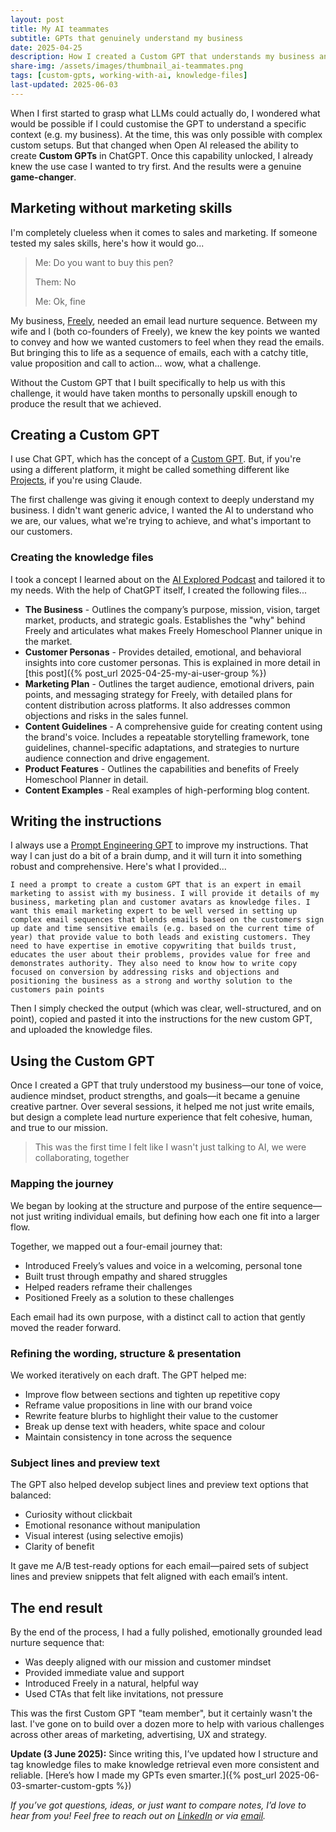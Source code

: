 ```yaml
---
layout: post
title: My AI teammates
subtitle: GPTs that genuinely understand my business
date: 2025-04-25
description: How I created a Custom GPT that understands my business and helped me write a complete lead nurture sequence—without marketing experience
share-img: /assets/images/thumbnail_ai-teammates.png
tags: [custom-gpts, working-with-ai, knowledge-files]
last-updated: 2025-06-03
---
```

When I first started to grasp what LLMs could actually do, I wondered what would be possible if I could customise the GPT to understand a specific context (e.g. my business). At the time, this was only possible with complex custom setups. But that changed when Open AI released the ability to create **Custom GPTs** in ChatGPT. Once this capability unlocked, I already knew the use case I wanted to try first. And the results were a genuine **game-changer**.

## Marketing without marketing skills

I'm completely clueless when it comes to sales and marketing. If someone tested my sales skills, here's how it would go...

> Me: Do you want to buy this pen?
>
> Them: No
>
> Me: Ok, fine

My business, [Freely](https://www.learnfreely.app/), needed an email lead nurture sequence. Between my wife and I (both co-founders of Freely), we knew the key points we wanted to convey and how we wanted customers to feel when they read the emails. But bringing this to life as a sequence of emails, each with a catchy title, value proposition and call to action... wow, what a challenge. 

Without the Custom GPT that I built specifically to help us with this challenge, it would have taken months to personally upskill enough to produce the result that we achieved.

## Creating a Custom GPT

I use Chat GPT, which has the concept of a [Custom GPT](https://help.openai.com/en/articles/8554397-creating-a-gpt). But, if you're using a different platform, it might be called something different like [Projects](https://support.anthropic.com/en/articles/9517075-what-are-projects), if you're using Claude. 

The first challenge was giving it enough context to deeply understand my business. I didn't want generic advice, I wanted the AI to understand who we are, our values, what we're trying to achieve, and what's important to our customers. 

### Creating the knowledge files

I took a concept I learned about on the [AI Explored Podcast](https://www.socialmediaexaminer.com/ai-explored-podcast/) and tailored it to my needs. With the help of ChatGPT itself, I created the following files...

- **The Business** - Outlines the company’s purpose, mission, vision, target market, products, and strategic goals. Establishes the "why" behind Freely and articulates what makes Freely Homeschool Planner unique in the market. 
- **Customer Personas** - Provides detailed, emotional, and behavioral insights into core customer personas. This is explained in more detail in [this post]({% post_url 2025-04-25-my-ai-user-group %})
- **Marketing Plan** - Outlines the target audience, emotional drivers, pain points, and messaging strategy for Freely, with detailed plans for content distribution across platforms. It also addresses common objections and risks in the sales funnel.
- **Content Guidelines** - A comprehensive guide for creating content using the brand's voice. Includes a repeatable storytelling framework, tone guidelines, channel-specific adaptations, and strategies to nurture audience connection and drive engagement.
- **Product Features** - Outlines the capabilities and benefits of Freely Homeschool Planner in detail.
- **Content Examples** - Real examples of high-performing blog content.

## Writing the instructions

I always use a [Prompt Engineering GPT](https://chatgpt.com/g/g-5XtVuRE8Y-prompt-engineer) to improve my instructions. That way I can just do a bit of a brain dump, and it will turn it into something robust and comprehensive. Here's what I provided...

`I need a prompt to create a custom GPT that is an expert in email marketing to assist with my business. I will provide it details of my business, marketing plan and customer avatars as knowledge files. I want this email marketing expert to be well versed in setting up complex email sequences that blends emails based on the customers sign up date and time sensitive emails (e.g. based on the current time of year) that provide value to both leads and existing customers. They need to have expertise in emotive copywriting that builds trust, educates the user about their problems, provides value for free and demonstrates authority. They also need to know how to write copy focused on conversion by addressing risks and objections and positioning the business as a strong and worthy solution to the customers pain points`

Then I simply checked the output (which was clear, well-structured, and on point), copied and pasted it into the instructions for the new custom GPT, and uploaded the knowledge files.

## Using the Custom GPT

Once I created a GPT that truly understood my business—our tone of voice, audience mindset, product strengths, and goals—it became a genuine creative partner. Over several sessions, it helped me not just write emails, but design a complete lead nurture experience that felt cohesive, human, and true to our mission.

> This was the first time I felt like I wasn't just talking to AI, we were collaborating, together

### Mapping the journey

We began by looking at the structure and purpose of the entire sequence—not just writing individual emails, but defining how each one fit into a larger flow.

Together, we mapped out a four-email journey that:

- Introduced Freely’s values and voice in a welcoming, personal tone
- Built trust through empathy and shared struggles
- Helped readers reframe their challenges
- Positioned Freely as a solution to these challenges

Each email had its own purpose, with a distinct call to action that gently moved the reader forward.

### Refining the wording, structure & presentation

We worked iteratively on each draft. The GPT helped me:

- Improve flow between sections and tighten up repetitive copy
- Reframe value propositions in line with our brand voice
- Rewrite feature blurbs to highlight their value to the customer
- Break up dense text with headers, white space and colour
- Maintain consistency in tone across the sequence

### Subject lines and preview text

The GPT also helped develop subject lines and preview text options that balanced:

- Curiosity without clickbait
- Emotional resonance without manipulation
- Visual interest (using selective emojis)
- Clarity of benefit

It gave me A/B test-ready options for each email—paired sets of subject lines and preview snippets that felt aligned with each email’s intent.

## The end result

By the end of the process, I had a fully polished, emotionally grounded lead nurture sequence that:

- Was deeply aligned with our mission and customer mindset
- Provided immediate value and support
- Introduced Freely in a natural, helpful way
- Used CTAs that felt like invitations, not pressure

This was the first Custom GPT "team member", but it certainly wasn't the last. I've gone on to build over a dozen more to help with various challenges across other areas of marketing, advertising, UX and strategy.

**Update (3 June 2025):** Since writing this, I’ve updated how I structure and tag knowledge files to make knowledge retrieval even more consistent and reliable. [Here’s how I made my GPTs even smarter.]({% post_url 2025-06-03-smarter-custom-gpts %})

*If you’ve got questions, ideas, or just want to compare notes, I’d love to hear from you! Feel free to reach out on [LinkedIn](https://www.linkedin.com/in/aidanboyd/) or via [email](mailto:aidanjboyd@gmail.com).*